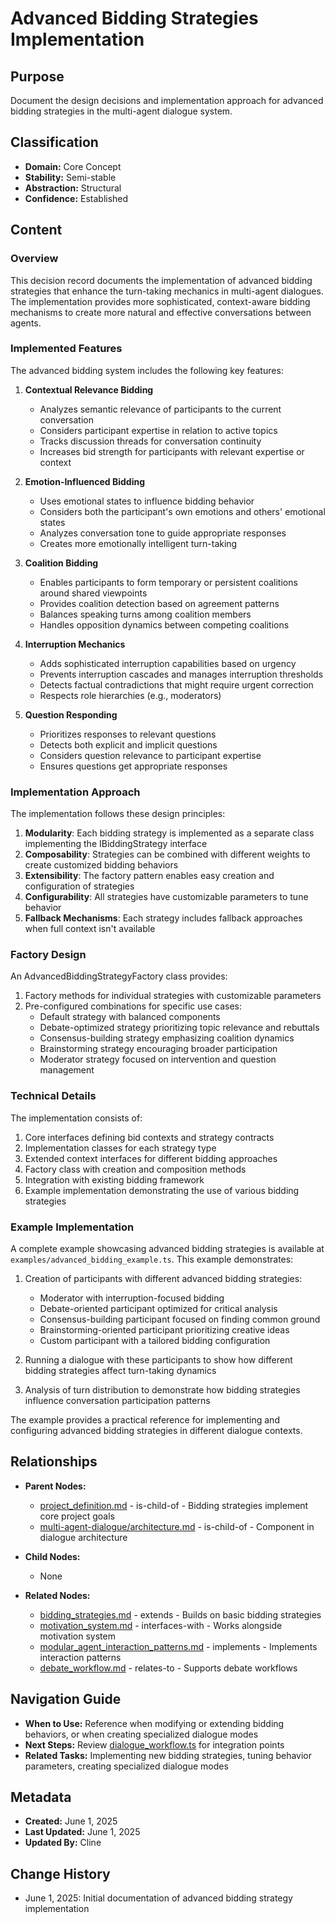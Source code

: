 # Advanced Bidding Strategies Implementation

## Purpose
Document the design decisions and implementation approach for advanced bidding strategies in the multi-agent dialogue system.

## Classification
- **Domain:** Core Concept
- **Stability:** Semi-stable
- **Abstraction:** Structural
- **Confidence:** Established

## Content

### Overview
This decision record documents the implementation of advanced bidding strategies that enhance the turn-taking mechanics in multi-agent dialogues. The implementation provides more sophisticated, context-aware bidding mechanisms to create more natural and effective conversations between agents.

### Implemented Features

The advanced bidding system includes the following key features:

1. **Contextual Relevance Bidding**
   - Analyzes semantic relevance of participants to the current conversation
   - Considers participant expertise in relation to active topics
   - Tracks discussion threads for conversation continuity
   - Increases bid strength for participants with relevant expertise or context

2. **Emotion-Influenced Bidding**
   - Uses emotional states to influence bidding behavior
   - Considers both the participant's own emotions and others' emotional states
   - Analyzes conversation tone to guide appropriate responses
   - Creates more emotionally intelligent turn-taking

3. **Coalition Bidding**
   - Enables participants to form temporary or persistent coalitions around shared viewpoints
   - Provides coalition detection based on agreement patterns
   - Balances speaking turns among coalition members
   - Handles opposition dynamics between competing coalitions

4. **Interruption Mechanics**
   - Adds sophisticated interruption capabilities based on urgency
   - Prevents interruption cascades and manages interruption thresholds
   - Detects factual contradictions that might require urgent correction
   - Respects role hierarchies (e.g., moderators)

5. **Question Responding**
   - Prioritizes responses to relevant questions
   - Detects both explicit and implicit questions
   - Considers question relevance to participant expertise
   - Ensures questions get appropriate responses

### Implementation Approach

The implementation follows these design principles:

1. **Modularity**: Each bidding strategy is implemented as a separate class implementing the IBiddingStrategy interface
2. **Composability**: Strategies can be combined with different weights to create customized bidding behaviors
3. **Extensibility**: The factory pattern enables easy creation and configuration of strategies
4. **Configurability**: All strategies have customizable parameters to tune behavior
5. **Fallback Mechanisms**: Each strategy includes fallback approaches when full context isn't available

### Factory Design

An AdvancedBiddingStrategyFactory class provides:

1. Factory methods for individual strategies with customizable parameters
2. Pre-configured combinations for specific use cases:
   - Default strategy with balanced components
   - Debate-optimized strategy prioritizing topic relevance and rebuttals
   - Consensus-building strategy emphasizing coalition dynamics
   - Brainstorming strategy encouraging broader participation
   - Moderator strategy focused on intervention and question management

### Technical Details

The implementation consists of:

1. Core interfaces defining bid contexts and strategy contracts
2. Implementation classes for each strategy type
3. Extended context interfaces for different bidding approaches
4. Factory class with creation and composition methods
5. Integration with existing bidding framework
6. Example implementation demonstrating the use of various bidding strategies

### Example Implementation

A complete example showcasing advanced bidding strategies is available at `examples/advanced_bidding_example.ts`. This example demonstrates:

1. Creation of participants with different advanced bidding strategies:
   - Moderator with interruption-focused bidding
   - Debate-oriented participant optimized for critical analysis
   - Consensus-building participant focused on finding common ground
   - Brainstorming-oriented participant prioritizing creative ideas
   - Custom participant with a tailored bidding configuration

2. Running a dialogue with these participants to show how different bidding strategies affect turn-taking dynamics

3. Analysis of turn distribution to demonstrate how bidding strategies influence conversation participation patterns

The example provides a practical reference for implementing and configuring advanced bidding strategies in different dialogue contexts.

## Relationships
- **Parent Nodes:**
  - [project_definition.md](../foundation/project_definition.md) - is-child-of - Bidding strategies implement core project goals
  - [multi-agent-dialogue/architecture.md](../elements/multi-agent-dialogue/architecture.md) - is-child-of - Component in dialogue architecture

- **Child Nodes:**
  - None

- **Related Nodes:**
  - [bidding_strategies.md](../elements/multi-agent-dialogue/bidding_strategies.md) - extends - Builds on basic bidding strategies
  - [motivation_system.md](../elements/multi-agent-dialogue/motivation_system.md) - interfaces-with - Works alongside motivation system
  - [modular_agent_interaction_patterns.md](../decisions/modular_agent_interaction_patterns.md) - implements - Implements interaction patterns
  - [debate_workflow.md](../elements/multi-agent-dialogue/debate_workflow.md) - relates-to - Supports debate workflows

## Navigation Guide
- **When to Use:** Reference when modifying or extending bidding behaviors, or when creating specialized dialogue modes
- **Next Steps:** Review [dialogue_workflow.ts](../../src/convenings/workflows/dialogue_workflow.ts) for integration points
- **Related Tasks:** Implementing new bidding strategies, tuning behavior parameters, creating specialized dialogue modes

## Metadata
- **Created:** June 1, 2025
- **Last Updated:** June 1, 2025
- **Updated By:** Cline

## Change History
- June 1, 2025: Initial documentation of advanced bidding strategy implementation
